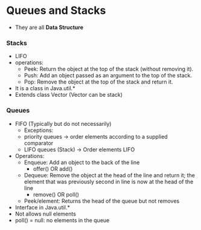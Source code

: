 # Queues and Stacks
* They are all **Data Structure**

### Stacks
* LIFO
* operations:
    * Peek: Return the object at the top of the stack (without removing it).
    * Push: Add an object passed as an argument to the top of the stack.
    * Pop: Remove the object at the top of the stack and return it.
* It is a class in Java.util.*
* Extends class Vector (Vector can be stack)

### Queues
* FIFO (Typically but do not necessarily)
    * Exceptions:
    * priority queues -> order elements according to a supplied comparator
    * LIFO queues (Stack) -> Order elements LIFO
* Operations: 
    * Enqueue: Add an object to the back of the line
        * offer() OR add()
    * Dequeue: Remove the object at the head of the line and return it; the element that was previously second in line is now at the head of the line
        * remove() OR poll()
    * Peek/element: Returns the head of the queue but not removes
* Interface in Java.util.*
* Not allows null elements 
* poll() = null: no elements in  the queue
